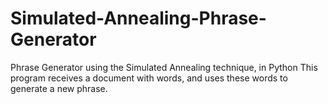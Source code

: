 # Simulated-Annealing-Phrase-Generator
Phrase Generator using the Simulated Annealing technique, in Python
This program receives a document with words, and uses these words to generate a new phrase.
